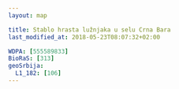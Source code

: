 ```yaml
---
layout: map

title: Stablo hrasta lužnjaka u selu Crna Bara
last_modified_at: 2018-05-23T08:07:32+02:00

WDPA: [555589833]
BioRaS: [313]
geoSrbija:
  L1_182: [106]
---
```

